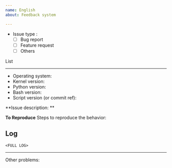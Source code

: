 ```yaml
---
name: English
about: Feedback system

---
```


<!--PLEASE READ THIS CAREFULLY: You *MUST* read and complete the list below, by placing an x into each [ ] (so that it shows '[x]', NOT '[ x]' or '[x ]'), BEFORE clicking on 'Submit new issue'. Failure to perform these steps, WHICH ARE ONLY THERE TO HELP *YOU*, will result in the issue being dismissed without warning.-->

- Issue type : 
  - [ ] Bug report
  - [ ] Feature request
  - [ ] Others
 
List 
<!--If your question type selects Feature Request, please do not fill in the content in the dividing line.-->
----
- Operating system: 
- Kernel version: 
- Python version: 
- Bash version: 
- Script version (or commit ref): 
 
**Issue description: **
<!--A clear and concise description of what the issue is.-->
 
**To Reproduce**
Steps to reproduce the behavior:
 
Log
---
```
<FULL LOG>
```
----
Other problems: 
